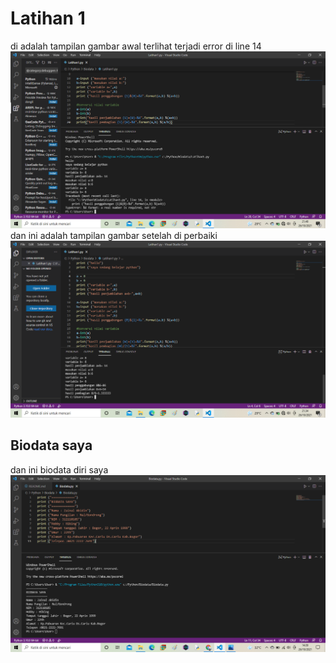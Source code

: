 # Latihan 1
di adalah tampilan gambar awal terlihat terjadi error di line 14
![gambar1](ss/ss7.png)
dan ini adalah tampilan gambar setelah di perbaiki
![gambar2](ss/ss6.png)

## Biodata saya
dan ini biodata diri saya
![gambar](ss/ss5.png)